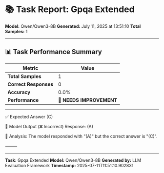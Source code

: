 # 📚 Task Report: Gpqa Extended

**Model:** Qwen/Qwen3-8B
**Generated:** July 11, 2025 at 13:51:10
**Total Samples:** 1

---

## 📊 Task Performance Summary

| Metric | Value |
| ------ | ----- |
| **Total Samples** | 1 |
| **Correct Responses** | 0 |
| **Accuracy** | 0.0% |
| **Performance** | 🔴 **NEEDS IMPROVEMENT** |

---

✅ Expected Answer
(C)

🤖 Model Output (❌ Incorrect)
Response: (A)

💬 Analysis:
The model responded with "(A)" but the correct answer is "(C)".

⸻

---

**Task:** Gpqa Extended
**Model:** Qwen/Qwen3-8B
**Generated by:** LLM Evaluation Framework
**Timestamp:** 2025-07-11T11:51:10.902831